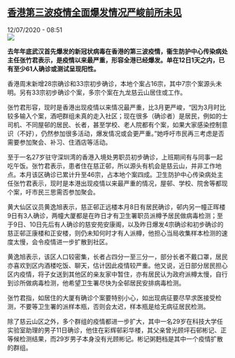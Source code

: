 <!--1594554902000-->
[香港第三波疫情全面爆发情况严峻前所未见](http://www.rfi.fr//cn/%E6%B8%AF%E6%BE%B3%E5%8F%B0/20200712-%E9%A6%99%E6%B8%AF%E7%AC%AC%E4%B8%89%E6%B3%A2%E7%96%AB%E6%83%85%E5%85%A8%E9%9D%A2%E7%88%86%E5%8F%91%E6%83%85%E5%86%B5%E4%B8%A5%E5%B3%BB%E5%89%8D%E6%89%80%E6%9C%AA%E8%A7%81)
------

<div>12/07/2020 - 08:51</div><img src="https://s.rfi.fr/media/display/ef603642-bac7-11ea-847b-005056bf87d6/w:310/p:16x9/2020-06-29T131018Z_1046115638_RC21JH9JNRW3_RTRMADP_3_CHINA-HONGKONG-SECURITY.JPG"><p><strong>去年年底武汉首先爆发的新冠状病毒在香港的第三波疫情，衞生防护中心传染病处主任张竹君表示，是疫情以来最严重，形容全港已经爆发。单在12日1天之内，已有至少61人确诊或测试呈现阳性。</strong></p><div class="t-content__body u-clearfix"><div class="m-interstitial"></div><p>香港周末新增28宗确诊和33宗初步确诊，本地个案占16宗，其中7宗个案源头未明。另有33宗初步确诊个案，多宗个案在九龙慈云山居住或工作。</p><p>张竹君形容，现时是香港出现疫情以来情况最严重，比3月更严峻，“因为3月时比较多输入个案，酒吧群组未真的走入社区；现在很多（确诊者）是居民，例如的士司机、不同屋邨的居民、长者，甚至学校、老人院都有个案，如果大家感染控制意识（不好），仍然参加很多活动，爆发情况或会更严重。”她呼吁市民再三考虑是否需要参加聚会、补习、住酒店等活动。</p><p>至于一名27岁驻守深圳湾的香港入境处男职员初步确诊，上班期间有与同事一起吃午饭。张竹君表示，患者住在慈正邨，所以源头有机会是慈云山，并非工作地点。本月该区确诊已累计升至46宗，占本地个案四成。卫生防护中心传染病处主任张竹君表示，现时是本港出现疫情以来最严重的情况，屋邨、学校、院舍等都现个案，吁市民三思需否参加聚会。</p><p>黄大仙区议员黄逸旭表示，慈正邨正远楼本月8日有居民确诊，邨内另一幢正晖楼9日有3人确诊，两幢大厦都是在昨日才有卫生署职员派樽予居民做病毒检测；至于9日、10日先后有人确诊的慈安苑安康阁，以及昨日爆发4宗确诊和初步确诊的慈正邨正康楼和正安楼，则仍未知何时才有人派樽，他担心当局收集样本检测的速度太慢，会令疫情进一步扩散到社区。</p><p>黄逸旭表示，该区人口较密集，长者占四分一至三分一，部分长者不戴口罩，居民亦喜欢到区内酒楼吃饭、聊天，估计因此疫情较严重。他又说，近日部分居民担心区内疫情，将子女送到其他区的亲友家中暂住，亦有居民认为政府派樽太慢，自行到诊所做病毒检测，他希望卫生署尽快为全邨居民安排病毒检测。</p><p>张竹君指，如居住的大厦有确诊个案要特别小心，如出现病征要尽早求医接受检测，不要等卫生署的派样本瓶，否则会太迟，样本瓶是给无病征居民检测。</p><p>除了慈云山区之外，多个群组的疫情都进一步扩大，其中一名29岁在科技大学任实验室助理的男子11日确诊，他住在彩辉邨彩华楼，其父亲曾光顾坪石邨彬记、正等候检测结果，而29岁男子本身没有光顾彬记。彬记粥麪档是其中一个疫情扩散的群组。</p><p> </p><div class="o-self-promo o-self-promo--nl o-self-promo--hidden" data-selfpromo-newsletter></div><div class="o-self-promo o-self-promo--app o-self-promo--hidden" data-selfpromo-app></div></div>
